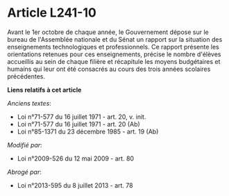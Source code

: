 # Article L241-10

Avant le 1er octobre de chaque année, le Gouvernement dépose sur le bureau de l'Assemblée nationale et du Sénat un rapport
sur la situation des enseignements technologiques et professionnels. Ce rapport présente les orientations retenues pour ces
enseignements, précise le nombre d'élèves accueillis au sein de chaque filière et récapitule les moyens budgétaires et
humains qui leur ont été consacrés au cours des trois années scolaires précédentes.

**Liens relatifs à cet article**

_Anciens textes_:

  - Loi n°71-577 du 16 juillet 1971 - art. 20, v. init.
  - Loi n°71-577 du 16 juillet 1971 - art. 20 (Ab)
  - Loi n°85-1371 du 23 décembre 1985 - art. 19 (Ab)

_Modifié par_:

  - Loi n°2009-526 du 12 mai 2009 - art. 80

_Abrogé par_:

  - Loi n°2013-595 du 8 juillet 2013 - art. 78
